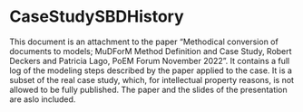 # CaseStudySBDHistory
This document is an attachment to the paper “Methodical conversion of documents to models; MuDForM Method Definition and Case Study, Robert Deckers and Patricia Lago, PoEM Forum November 2022”. It contains a full log of the modeling steps described by the paper applied to the case. It is a subset of the real case study, which, for intellectual property reasons, is not allowed to be fully published. The paper and the slides of the presentation are aslo included.

